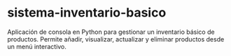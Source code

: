 # sistema-inventario-basico
Aplicación de consola en Python para gestionar un inventario básico de productos. Permite añadir, visualizar, actualizar y eliminar productos desde un menú interactivo.
